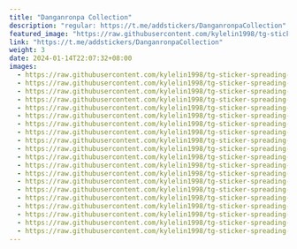 ```yaml
---
title: "Danganronpa Collection"
description: "regular: https://t.me/addstickers/DanganronpaCollection"
featured_image: "https://raw.githubusercontent.com/kylelin1998/tg-sticker-spreading-worldwide-images/main/img/414d27f4-1b2a-4a16-9865-54ec5b8fee04.jpg"
link: "https://t.me/addstickers/DanganronpaCollection"
weight: 3
date: 2024-01-14T22:07:32+08:00
images:
  - https://raw.githubusercontent.com/kylelin1998/tg-sticker-spreading-worldwide-images/main/img/414d27f4-1b2a-4a16-9865-54ec5b8fee04.jpg
  - https://raw.githubusercontent.com/kylelin1998/tg-sticker-spreading-worldwide-images/main/img/1201935f-51f6-42db-b247-e9f34f1a4f6b.jpg
  - https://raw.githubusercontent.com/kylelin1998/tg-sticker-spreading-worldwide-images/main/img/1dd52a0f-1685-46ad-9852-ef9af13a3c73.jpg
  - https://raw.githubusercontent.com/kylelin1998/tg-sticker-spreading-worldwide-images/main/img/887f6335-3a15-4d0d-8742-13920623c113.jpg
  - https://raw.githubusercontent.com/kylelin1998/tg-sticker-spreading-worldwide-images/main/img/23dac5b2-32d1-44a3-82e7-40901e311df0.jpg
  - https://raw.githubusercontent.com/kylelin1998/tg-sticker-spreading-worldwide-images/main/img/7526be7d-f9db-4bf3-ae99-f97eb3c3c449.jpg
  - https://raw.githubusercontent.com/kylelin1998/tg-sticker-spreading-worldwide-images/main/img/a2fdb77c-222a-4189-8ad0-10238641ce95.jpg
  - https://raw.githubusercontent.com/kylelin1998/tg-sticker-spreading-worldwide-images/main/img/ee9326b8-5db3-4bb9-9f35-bceddbc33822.jpg
  - https://raw.githubusercontent.com/kylelin1998/tg-sticker-spreading-worldwide-images/main/img/36305f2c-a002-49ba-8a5c-c465fbf7c52b.jpg
  - https://raw.githubusercontent.com/kylelin1998/tg-sticker-spreading-worldwide-images/main/img/5d672339-d79c-4d1b-a9f7-399baf3a77af.jpg
  - https://raw.githubusercontent.com/kylelin1998/tg-sticker-spreading-worldwide-images/main/img/c9f4233e-ff7b-40c9-8899-ab77c0f8787d.jpg
  - https://raw.githubusercontent.com/kylelin1998/tg-sticker-spreading-worldwide-images/main/img/973b4766-9355-4bd7-8741-fdff080c088e.jpg
  - https://raw.githubusercontent.com/kylelin1998/tg-sticker-spreading-worldwide-images/main/img/652e6cfa-7713-4d84-900e-53f0d0e9deed.jpg
  - https://raw.githubusercontent.com/kylelin1998/tg-sticker-spreading-worldwide-images/main/img/84de41eb-9920-4fd7-8a18-edd36a1ff97f.jpg
  - https://raw.githubusercontent.com/kylelin1998/tg-sticker-spreading-worldwide-images/main/img/0e8e751d-8363-4207-9346-d574abed2b1b.jpg
  - https://raw.githubusercontent.com/kylelin1998/tg-sticker-spreading-worldwide-images/main/img/3755d867-0c0f-4bd0-90a7-6ca720dcbe56.jpg
  - https://raw.githubusercontent.com/kylelin1998/tg-sticker-spreading-worldwide-images/main/img/2c52c036-2776-4261-a693-b048048a898b.jpg
  - https://raw.githubusercontent.com/kylelin1998/tg-sticker-spreading-worldwide-images/main/img/2a379bba-812d-4c56-8d19-46c89f3a601b.jpg
  - https://raw.githubusercontent.com/kylelin1998/tg-sticker-spreading-worldwide-images/main/img/4c1ac2c8-ec77-4be9-a2b1-d092732d4fa2.jpg
  - https://raw.githubusercontent.com/kylelin1998/tg-sticker-spreading-worldwide-images/main/img/acf72912-59c9-4cb7-9d45-26b9aaf7fb46.jpg
---
```


